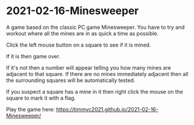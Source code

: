 # 2021-02-16-Minesweeper

A game based on the classic PC game Minesweeper. You have to try and workout where all the 
mines are in as quick a time as possible. 

Click the left mouse button on a square to see if it is mined.

If it is then game over.

If it's not then a number will appear telling you how many mines are 
adjacent to that square. If there are no mines immediately adjacent then
all the surrounding squares will be automatically tested.

If you suspect a square has a mine in it then right click the mouse on
the square to mark it with a flag.

Play the game here:
https://timmyc2021.github.io/2021-02-16-Minesweeper/
